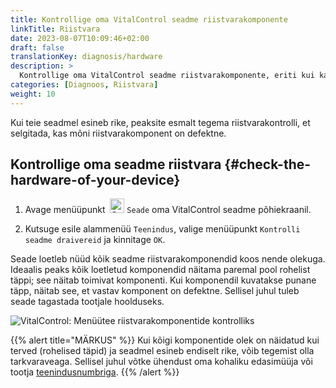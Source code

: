 ```yaml
---
title: Kontrollige oma VitalControl seadme riistvarakomponente
linkTitle: Riistvara
date: 2023-08-07T10:09:46+02:00
draft: false
translationKey: diagnosis/hardware
description: >
  Kontrollige oma VitalControl seadme riistvarakomponente, eriti kui kahtlustate riistvaraviga.
categories: [Diagnoos, Riistvara]
weight: 10
---
```

Kui teie seadmel esineb rike, peaksite esmalt tegema riistvarakontrolli, et selgitada, kas mõni riistvarakomponent on defektne.

## Kontrollige oma seadme riistvara {#check-the-hardware-of-your-device}

1. Avage menüüpunkt &nbsp;<img src="/icons/device.svg" width="23" align="bottom" alt="Seade" /> `Seade` oma VitalControl seadme põhiekraanil.

1. Kutsuge esile alammenüü `Teenindus`, valige menüüpunkt `Kontrolli seadme draivereid` ja kinnitage `OK`.

Seade loetleb nüüd kõik seadme riistvarakomponendid koos nende olekuga. Ideaalis peaks kõik loetletud komponendid näitama paremal pool rohelist täppi; see näitab toimivat komponenti. Kui komponendil kuvatakse punane täpp, näitab see, et vastav komponent on defektne. Sellisel juhul tuleb seade tagastada tootjale hoolduseks.

   ![VitalControl: Menüütee riistvarakomponentide kontrolliks](../images/device-check.png "Riistvara kontroll")

{{% alert title="MÄRKUS" %}}
Kui kõigi komponentide olek on näidatud kui terved (rohelised täpid) ja seadmel esineb endiselt rike, võib tegemist olla tarkvaraveaga. Sellisel juhul võtke ühendust oma kohaliku edasimüüja või tootja [teenindusnumbriga](https://www.urbanonline.de/en/contact).
{{% /alert %}}
